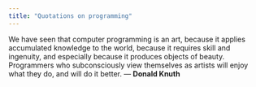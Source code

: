 ```yaml
---
title: "Quotations on programming"
---
```


We have seen that computer programming is an art, because it applies accumulated knowledge to the world, because it requires skill and ingenuity, and especially because it produces objects of beauty. Programmers who subconsciously view themselves as artists will enjoy what they do, and will do it better. — **Donald Knuth**